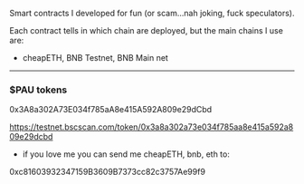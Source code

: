 Smart contracts I developed for fun (or scam...nah joking, fuck speculators).

Each contract tells in which chain are deployed, but the main chains I use are:

- cheapETH, BNB Testnet, BNB Main net

---

### $PAU tokens

0x3A8a302A73E034f785aA8e415A592A809e29dCbd

https://testnet.bscscan.com/token/0x3a8a302a73e034f785aa8e415a592a809e29dcbd


- if you love me you can send me cheapETH, bnb, eth to:

0xc81603932347159B3609B7373cc82c3757Ae99f9


